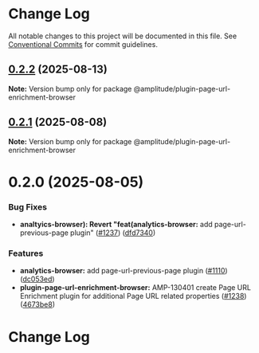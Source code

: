 # Change Log

All notable changes to this project will be documented in this file.
See [Conventional Commits](https://conventionalcommits.org) for commit guidelines.

## [0.2.2](https://github.com/amplitude/Amplitude-TypeScript/compare/@amplitude/plugin-page-url-enrichment-browser@0.2.1...@amplitude/plugin-page-url-enrichment-browser@0.2.2) (2025-08-13)

**Note:** Version bump only for package @amplitude/plugin-page-url-enrichment-browser





## [0.2.1](https://github.com/amplitude/Amplitude-TypeScript/compare/@amplitude/plugin-page-url-enrichment-browser@0.2.0...@amplitude/plugin-page-url-enrichment-browser@0.2.1) (2025-08-08)

**Note:** Version bump only for package @amplitude/plugin-page-url-enrichment-browser





# 0.2.0 (2025-08-05)


### Bug Fixes

* **analtyics-browser): Revert "feat(analytics-browser:** add page-url-previous-page plugin" ([#1237](https://github.com/amplitude/Amplitude-TypeScript/issues/1237)) ([dfd7340](https://github.com/amplitude/Amplitude-TypeScript/commit/dfd7340f6519e647a814b3c66913b0c96b0567cf))


### Features

* **analytics-browser:** add page-url-previous-page plugin ([#1110](https://github.com/amplitude/Amplitude-TypeScript/issues/1110)) ([dc053ed](https://github.com/amplitude/Amplitude-TypeScript/commit/dc053ed9f0b6378fce6a49f6a6e4196f3622bd25))
* **plugin-page-url-enrichment-browser:** AMP-130401 create Page URL Enrichment plugin for additional Page URL related properties ([#1238](https://github.com/amplitude/Amplitude-TypeScript/issues/1238)) ([4673be8](https://github.com/amplitude/Amplitude-TypeScript/commit/4673be86ab5535fdca66d1743ef4ee071d5fdef7))





# Change Log
